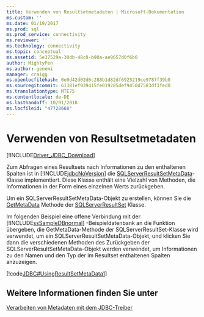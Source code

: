 ```yaml
---
title: Verwenden von Resultsetmetadaten | Microsoft-Dokumentation
ms.custom: ''
ms.date: 01/19/2017
ms.prod: sql
ms.prod_service: connectivity
ms.reviewer: ''
ms.technology: connectivity
ms.topic: conceptual
ms.assetid: 5e37529a-30db-48c8-b90a-ae9657d0f6b0
author: MightyPen
ms.author: genemi
manager: craigg
ms.openlocfilehash: 0e0d42d02d6c288b1d82df6925219ce9787f39b0
ms.sourcegitcommit: 61381ef939415fe019285def9450d7583df1fed0
ms.translationtype: MTE75
ms.contentlocale: de-DE
ms.lasthandoff: 10/01/2018
ms.locfileid: "47728668"
---
```

# <a name="using-result-set-metadata"></a>Verwenden von Resultsetmetadaten

[!INCLUDE[Driver_JDBC_Download](../../includes/driver_jdbc_download.md)]

Zum Abfragen eines Resultsets nach Informationen zu den enthaltenen Spalten ist in [!INCLUDE[jdbcNoVersion](../../includes/jdbcnoversion_md.md)] die [SQLServerResultSetMetaData](../../connect/jdbc/reference/sqlserverresultsetmetadata-class.md)-Klasse implementiert. Diese Klasse enthält eine Vielzahl von Methoden, die Informationen in der Form eines einzelnen Werts zurückgeben.

Um ein SQLServerResultSetMetaData-Objekt zu erstellen, können Sie die [GetMetaData](../../connect/jdbc/reference/getmetadata-method-sqlserverresultset.md) Methode der [SQLServerResultSet](../../connect/jdbc/reference/sqlserverresultset-class.md) Klasse.

Im folgenden Beispiel eine offene Verbindung mit der [!INCLUDE[ssSampleDBnormal](../../includes/sssampledbnormal_md.md)] -Beispieldatenbank an die Funktion übergeben, die GetMetaData-Methode der SQLServerResultSet-Klasse wird verwendet, um ein SQLServerResultSetMetaData-Objekt, und klicken Sie dann die verschiedenen Methoden des Zurückgeben der SQLServerResultSetMetaData-Objekt werden verwendet, um Informationen zu den Namen und den Typ der im Resultset enthaltenen Spalten anzuzeigen.

[!code[JDBC#UsingResultSetMetaData1](../../connect/jdbc/codesnippet/Java/using-result-set-metadata_1.java)]

## <a name="see-also"></a>Weitere Informationen finden Sie unter

[Verarbeiten von Metadaten mit dem JDBC-Treiber](../../connect/jdbc/handling-metadata-with-the-jdbc-driver.md)
